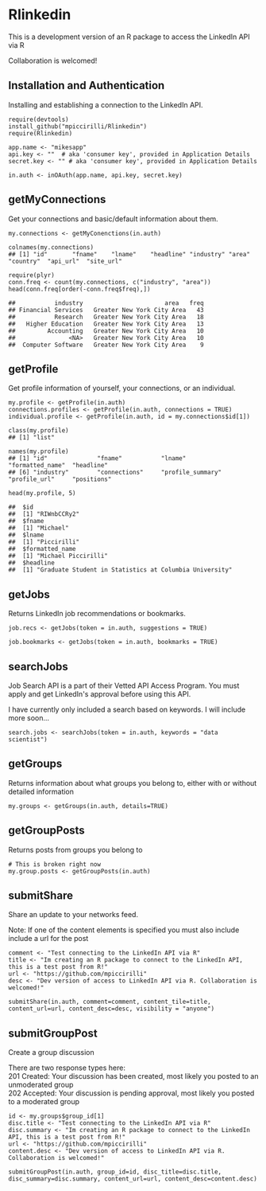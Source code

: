 Rlinkedin
=========

This is a development version of an R package to access the LinkedIn API via R

Collaboration is welcomed! 


Installation and Authentication
-------

Installing and establishing a connection to the LinkedIn API. 

```{r}
require(devtools)
install_github("mpiccirilli/Rlinkedin")
require(Rlinkedin)

app.name <- "mikesapp"
api.key <- ""  # aka 'consumer key', provided in Application Details
secret.key <- "" # aka 'consumer key', provided in Application Details

in.auth <- inOAuth(app.name, api.key, secret.key)

```


getMyConnections
-----
Get your connections and basic/default information about them.
```{r}
my.connections <- getMyConenctions(in.auth)

colnames(my.connections)
## [1] "id"       "fname"    "lname"    "headline" "industry" "area"     "country"  "api_url"  "site_url"

require(plyr)
conn.freq <- count(my.connections, c("industry", "area"))
head(conn.freq[order(-conn.freq$freq),])

##           industry                       area   freq
## Financial Services   Greater New York City Area   43
##           Research   Greater New York City Area   18
##   Higher Education   Greater New York City Area   13
##         Accounting   Greater New York City Area   10
##               <NA>   Greater New York City Area   10
##  Computer Software   Greater New York City Area    9

```


getProfile
------
Get profile information of yourself, your connections, or an individual.
```{r}
my.profile <- getProfile(in.auth)
connections.profiles <- getProfile(in.auth, connections = TRUE)
individual.profile <- getProfile(in.auth, id = my.connections$id[1])

class(my.profile)
## [1] "list"

names(my.profile)
## [1] "id"              "fname"           "lname"           "formatted_name"  "headline"       
## [6] "industry"        "connections"     "profile_summary" "profile_url"     "positions"    

head(my.profile, 5)

##  $id
##  [1] "RIWnbCCRy2"
##  $fname
##  [1] "Michael"
##  $lname
##  [1] "Piccirilli"
##  $formatted_name
##  [1] "Michael Piccirilli"
##  $headline
##  [1] "Graduate Student in Statistics at Columbia University"
```


getJobs
--------
Returns LinkedIn job recommendations or bookmarks.
```{r}
job.recs <- getJobs(token = in.auth, suggestions = TRUE)

job.bookmarks <- getJobs(token = in.auth, bookmarks = TRUE)

```

searchJobs
--------
Job Search API is a part of their Vetted API Access Program. You must apply and get LinkedIn's approval before using this API.

I have currently only included a search based on keywords. I will include more soon...

```{r}
search.jobs <- searchJobs(token = in.auth, keywords = "data scientist")

```


getGroups
---------
Returns information about what groups you belong to, either with or without detailed information
```{r}
my.groups <- getGroups(in.auth, details=TRUE)
```


getGroupPosts
--------
Returns posts from groups you belong to
```{r}
# This is broken right now
my.group.posts <- getGroupPosts(in.auth)
```


submitShare
--------
Share an update to your networks feed. 

Note: If one of the content elements is specified you must also include include a url for the post
```{r}
comment <- "Test connecting to the LinkedIn API via R"
title <- "Im creating an R package to connect to the LinkedIn API, this is a test post from R!"
url <- "https://github.com/mpiccirilli"
desc <- "Dev version of access to LinkedIn API via R. Collaboration is welcomed!"

submitShare(in.auth, comment=comment, content_tile=title, content_url=url, content_desc=desc, visibility = "anyone")

```


submitGroupPost
--------
Create a group discussion 

There are two response types here: <br>
201 Created: Your discussion has been created, most likely you posted to an unmoderated group<br>
202 Accepted: Your discussion is pending approval, most likely you posted to a moderated group<br>

```{r}
id <- my.groups$group_id[1]
disc.title <- "Test connecting to the LinkedIn API via R"
disc.summary <- "Im creating an R package to connect to the LinkedIn API, this is a test post from R!"
url <- "https://github.com/mpiccirilli"
content.desc <- "Dev version of access to LinkedIn API via R. Collaboration is welcomed!"

submitGroupPost(in.auth, group_id=id, disc_title=disc.title, disc_summary=disc.summary, content_url=url, content_desc=content.desc)

```

